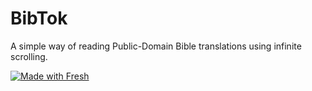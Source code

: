 # BibTok

A simple way of reading Public-Domain Bible translations using infinite scrolling.

[![Made with Fresh](https://fresh.deno.dev/fresh-badge-dark.svg)](https://fresh.deno.dev)
